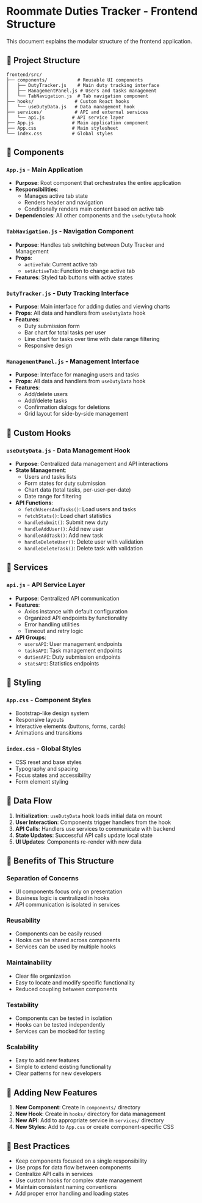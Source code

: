 # Roommate Duties Tracker - Frontend Structure

This document explains the modular structure of the frontend application.

## 📁 Project Structure

```
frontend/src/
├── components/           # Reusable UI components
│   ├── DutyTracker.js    # Main duty tracking interface
│   ├── ManagementPanel.js # Users and tasks management
│   └── TabNavigation.js  # Tab navigation component
├── hooks/               # Custom React hooks
│   └── useDutyData.js   # Data management hook
├── services/            # API and external services
│   └── api.js          # API service layer
├── App.js              # Main application component
├── App.css             # Main stylesheet
└── index.css           # Global styles
```

## 🧩 Components

### `App.js` - Main Application
- **Purpose**: Root component that orchestrates the entire application
- **Responsibilities**:
  - Manages active tab state
  - Renders header and navigation
  - Conditionally renders main content based on active tab
- **Dependencies**: All other components and the `useDutyData` hook

### `TabNavigation.js` - Navigation Component
- **Purpose**: Handles tab switching between Duty Tracker and Management
- **Props**:
  - `activeTab`: Current active tab
  - `setActiveTab`: Function to change active tab
- **Features**: Styled tab buttons with active states

### `DutyTracker.js` - Duty Tracking Interface
- **Purpose**: Main interface for adding duties and viewing charts
- **Props**: All data and handlers from `useDutyData` hook
- **Features**:
  - Duty submission form
  - Bar chart for total tasks per user
  - Line chart for tasks over time with date range filtering
  - Responsive design

### `ManagementPanel.js` - Management Interface
- **Purpose**: Interface for managing users and tasks
- **Props**: All data and handlers from `useDutyData` hook
- **Features**:
  - Add/delete users
  - Add/delete tasks
  - Confirmation dialogs for deletions
  - Grid layout for side-by-side management

## 🎣 Custom Hooks

### `useDutyData.js` - Data Management Hook
- **Purpose**: Centralized data management and API interactions
- **State Management**:
  - Users and tasks lists
  - Form states for duty submission
  - Chart data (total tasks, per-user-per-date)
  - Date range for filtering
- **API Functions**:
  - `fetchUsersAndTasks()`: Load users and tasks
  - `fetchStats()`: Load chart statistics
  - `handleSubmit()`: Submit new duty
  - `handleAddUser()`: Add new user
  - `handleAddTask()`: Add new task
  - `handleDeleteUser()`: Delete user with validation
  - `handleDeleteTask()`: Delete task with validation

## 🔌 Services

### `api.js` - API Service Layer
- **Purpose**: Centralized API communication
- **Features**:
  - Axios instance with default configuration
  - Organized API endpoints by functionality
  - Error handling utilities
  - Timeout and retry logic
- **API Groups**:
  - `usersAPI`: User management endpoints
  - `tasksAPI`: Task management endpoints
  - `dutiesAPI`: Duty submission endpoints
  - `statsAPI`: Statistics endpoints

## 🎨 Styling

### `App.css` - Component Styles
- Bootstrap-like design system
- Responsive layouts
- Interactive elements (buttons, forms, cards)
- Animations and transitions

### `index.css` - Global Styles
- CSS reset and base styles
- Typography and spacing
- Focus states and accessibility
- Form element styling

## 🔄 Data Flow

1. **Initialization**: `useDutyData` hook loads initial data on mount
2. **User Interaction**: Components trigger handlers from the hook
3. **API Calls**: Handlers use services to communicate with backend
4. **State Updates**: Successful API calls update local state
5. **UI Updates**: Components re-render with new data

## 🚀 Benefits of This Structure

### **Separation of Concerns**
- UI components focus only on presentation
- Business logic is centralized in hooks
- API communication is isolated in services

### **Reusability**
- Components can be easily reused
- Hooks can be shared across components
- Services can be used by multiple hooks

### **Maintainability**
- Clear file organization
- Easy to locate and modify specific functionality
- Reduced coupling between components

### **Testability**
- Components can be tested in isolation
- Hooks can be tested independently
- Services can be mocked for testing

### **Scalability**
- Easy to add new features
- Simple to extend existing functionality
- Clear patterns for new developers

## 🔧 Adding New Features

1. **New Component**: Create in `components/` directory
2. **New Hook**: Create in `hooks/` directory for data management
3. **New API**: Add to appropriate service in `services/` directory
4. **New Styles**: Add to `App.css` or create component-specific CSS

## 📝 Best Practices

- Keep components focused on a single responsibility
- Use props for data flow between components
- Centralize API calls in services
- Use custom hooks for complex state management
- Maintain consistent naming conventions
- Add proper error handling and loading states 